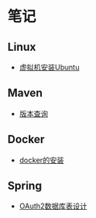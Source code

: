 # 笔记

## Linux

- [虚拟机安装Ubuntu](./linux/虚拟机安装Ubuntu.md)

## Maven

- [版本查询](./maven/版本查询.md)

## Docker

- [docker的安装](./docker/docker的安装.md)

## Spring

- [OAuth2数据库表设计](./spring/OAuth2数据库表设计.md)